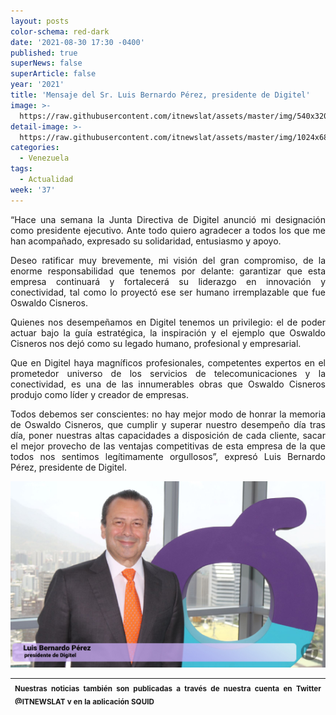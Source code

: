 ```yaml
---
layout: posts
color-schema: red-dark
date: '2021-08-30 17:30 -0400'
published: true
superNews: false
superArticle: false
year: '2021'
title: 'Mensaje del Sr. Luis Bernardo Pérez, presidente de Digitel'
image: >-
  https://raw.githubusercontent.com/itnewslat/assets/master/img/540x320/Luis-Bernardo-Perez-p.jpg
detail-image: >-
  https://raw.githubusercontent.com/itnewslat/assets/master/img/1024x680/Luis-Bernardo-Perez-g.jpg
categories:
  - Venezuela
tags:
  - Actualidad
week: '37'
---
```

<p style="text-align: justify;">“Hace una semana la Junta Directiva de Digitel anunció mi designación como presidente ejecutivo. Ante todo quiero agradecer a todos los que me han acompañado, expresado su solidaridad, entusiasmo y apoyo.</p>
<p style="text-align: justify;">Deseo ratificar muy brevemente, mi visión del gran compromiso, de la enorme responsabilidad que tenemos por delante: garantizar que esta empresa continuará y fortalecerá su liderazgo en innovación y conectividad, tal como lo proyectó ese ser humano irremplazable que fue Oswaldo Cisneros.</p>
<p style="text-align: justify;">Quienes nos desempeñamos en Digitel tenemos un privilegio: el de poder actuar bajo la guía estratégica, la inspiración y el ejemplo que Oswaldo Cisneros nos dejó como su legado humano, profesional y empresarial.</p>
<p style="text-align: justify;">Que en Digitel haya magníficos profesionales, competentes expertos en el prometedor universo de los servicios de telecomunicaciones y la conectividad, es una de las innumerables obras que Oswaldo Cisneros produjo como líder y creador de empresas.</p>
<p style="text-align: justify;">Todos debemos ser conscientes: no hay mejor modo de honrar la memoria de Oswaldo Cisneros, que cumplir y superar nuestro desempeño día tras día, poner nuestras altas capacidades a disposición de cada cliente, sacar el mejor provecho de las ventajas competitivas de esta empresa de la que todos nos sentimos legítimamente orgullosos”, expresó Luis Bernardo Pérez, presidente de Digitel.</p>

![](https://raw.githubusercontent.com/itnewslat/assets/master/img/540x320/Luis-Bernardo-Perez-p.jpg)

<table style="height: 42px;" width="569">
<tbody>
<tr>
<td style="text-align: justify;"><sub><strong>Nuestras noticias también son publicadas a través de nuestra cuenta en Twitter <a href="https://twitter.com/itnewslat?lang=es">@ITNEWSLAT</a> y en la aplicación <a href="https://squidapp.co/en/">SQUID</a></strong></sub></td>
</tr>
</tbody>
</table>
